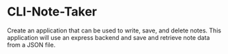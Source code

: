 # CLI-Note-Taker
Create an application that can be used to write, save, and delete notes. This application will use an express backend and save and retrieve note data from a JSON file.
